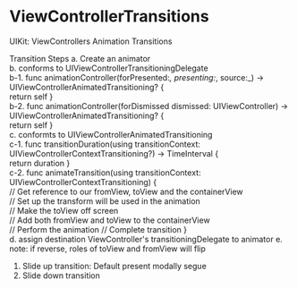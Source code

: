 # ViewControllerTransitions
UIKit: ViewControllers Animation Transitions

Transition Steps
   a. Create an animator    
   b. conforms to UIViewControllerTransitioningDelegate    
      b-1. func animationController(forPresented:_, presenting:_, source:_) -> UIViewControllerAnimatedTransitioning? {  
		     return self }    
      b-2. func animationController(forDismissed dismissed: UIViewController) -> UIViewControllerAnimatedTransitioning? {  
		     return self }  
   c. conformts to UIViewControllerAnimatedTransitioning  
      c-1. func transitionDuration(using transitionContext: UIViewControllerContextTransitioning?) -> TimeInterval {  
		return duration }  
      c-2. func animateTransition(using transitionContext: UIViewControllerContextTransitioning) {  
            // Get reference to our fromView, toView and the containerView  
            // Set up the transform will be used in the animation  
            // Make the toView off screen  
            // Add both fromView and toView to the containerView  
	    // Perform the animation
	    // Complete transition
      }  
    d. assign destination ViewController's transitioningDelegate to animator
    e. note: if reverse, roles of toView and fromView will flip
  
  
1. Slide up transition: Default present modally segue  
2. Slide down transition  

